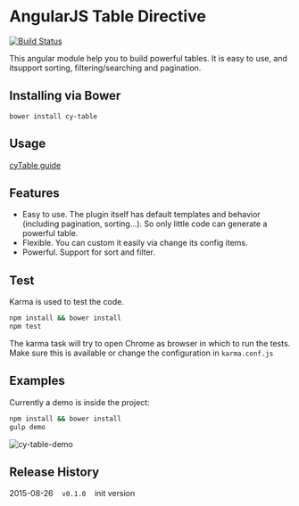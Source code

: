 # AngularJS Table Directive

[![Build Status](https://travis-ci.org/creeperyang/cyTable.svg)](https://travis-ci.org/creeperyang/cyTable)

This angular module help you to build powerful tables. It is easy to use, and itsupport sorting, filtering/searching and pagination.

## Installing via Bower

```
bower install cy-table
```

## Usage

[cyTable guide](http://creeperyang.github.io/cyTable/)

## Features

- Easy to use. The plugin itself has default templates and behavior (including pagination, sorting...). So only little code can generate a powerful table.
- Flexible. You can custom it easily via change its config items.
- Powerful. Support for sort and filter.

## Test

Karma is used to test the code.

```sh
npm install && bower install
npm test
```

The karma task will try to open Chrome as browser in which to run the tests. Make sure this is available or change the configuration in `karma.conf.js`

## Examples

Currently a demo is inside the project:

```sh
npm install && bower install
gulp demo
```

![cy-table-demo](http://7sbnba.com1.z0.glb.clouddn.com/github-cy-table.png)

## Release History

2015-08-26&nbsp;&nbsp;&nbsp;&nbsp;`v0.1.0`&nbsp;&nbsp;&nbsp;&nbsp;init version
